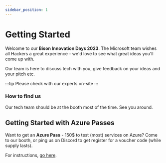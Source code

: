 ```yaml
---
sidebar_position: 1
---
```


# Getting Started

Welcome to our  **Bison Innovation Days 2023**.
The Microsoft team wishes all Hackers a great experience - we'd love to see what great ideas you'll come up with.

Our team is here to discuss tech with you, give feedback on your ideas and your pitch etc.

:::tip
Please check with our experts on-site
:::




### How to find us
Our tech team should be at the booth most of the time. See you around.





## Getting Started with Azure Passes
Want to get an **Azure Pass** - 150$ to test (most) services on Azure?
Come to our booth, or ping us on Discord to get register for a voucher code (while supply lasts).

For instructions, [go here](/docs/azure/azurepasses).



